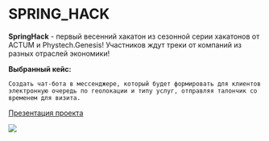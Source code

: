 # SPRING_HACK

__SpringHack__ - первый весенний хакатон из сезонной серии хакатонов от ACTUM и Phystech.Genesis!
Участников ждут треки от компаний из разных отраслей экономики!

__Выбранный кейс:__

```Создать чат-бота в мессенджере, который будет формировать для клиентов электронную очередь по геолокации и типу услуг, отправляя талончик со временем для визита.```

[Презентация проекта](https://prezi.com/p/3ipifjnvyvps/)



![](https://pp.userapi.com/c854020/v854020710/2fa00/O_E6A0HhC_0.jpg)
